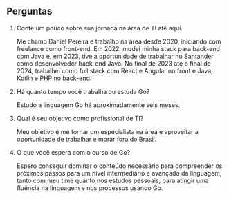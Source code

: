 ## Perguntas

1. Conte um pouco sobre sua jornada na área de TI até aqui.

    Me chamo Daniel Pereira e trabalho na área desde 2020, iniciando com freelance como front-end. Em 2022, mudei minha stack para back-end com Java e, em 2023, tive a oportunidade de trabalhar no Santander como desenvolvedor back-end Java. No final de 2023 até o final de 2024, trabalhei como full stack com React e Angular no front e Java, Kotlin e PHP no back-end.

2. Há quanto tempo você trabalha ou estuda Go?

    Estudo a linguagem Go há aproximadamente seis meses.

3. Qual é seu objetivo como profissional de TI?

    Meu objetivo é me tornar um especialista na área e aproveitar a oportunidade de trabalhar e morar fora do Brasil.

4. O que você espera com o curso de Go?

    Espero conseguir dominar o conteúdo necessário para compreender os próximos passos para um nível intermediário e avançado da linguagem, tanto com meu time quanto nos estudos pessoais, para atingir uma fluência na linguagem e nos processos usando Go.

